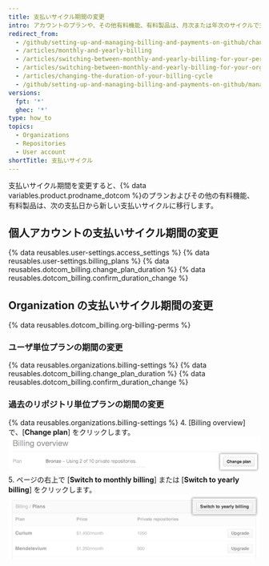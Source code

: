 ```yaml
---
title: 支払いサイクル期間の変更
intro: アカウントのプランや、その他有料機能、有料製品は、月次または年次のサイクルで支払うことができます。
redirect_from:
  - /github/setting-up-and-managing-billing-and-payments-on-github/changing-the-duration-of-your-billing-cycle
  - /articles/monthly-and-yearly-billing
  - /articles/switching-between-monthly-and-yearly-billing-for-your-personal-account
  - /articles/switching-between-monthly-and-yearly-billing-for-your-organization
  - /articles/changing-the-duration-of-your-billing-cycle
  - /github/setting-up-and-managing-billing-and-payments-on-github/managing-your-github-billing-settings/changing-the-duration-of-your-billing-cycle
versions:
  fpt: '*'
  ghec: '*'
type: how_to
topics:
  - Organizations
  - Repositories
  - User account
shortTitle: 支払いサイクル
---
```


支払いサイクル期間を変更すると、{% data variables.product.prodname_dotcom %}のプランおよびその他の有料機能、有料製品は、次の支払日から新しい支払いサイクルに移行します。

## 個人アカウントの支払いサイクル期間の変更

{% data reusables.user-settings.access_settings %}
{% data reusables.user-settings.billing_plans %}
{% data reusables.dotcom_billing.change_plan_duration %}
{% data reusables.dotcom_billing.confirm_duration_change %}

## Organization の支払いサイクル期間の変更

{% data reusables.dotcom_billing.org-billing-perms %}

### ユーザ単位プランの期間の変更

{% data reusables.organizations.billing-settings %}
{% data reusables.dotcom_billing.change_plan_duration %}
{% data reusables.dotcom_billing.confirm_duration_change %}

### 過去のリポジトリ単位プランの期間の変更

{% data reusables.organizations.billing-settings %}
4. [Billing overview] で、[**Change plan**] をクリックします。 ![[Billing overview] の [Change plan] ボタン](/assets/images/help/billing/billing_overview_change_plan.png)
5. ページの右上で [**Switch to monthly billing**] または [**Switch to yearly billing**] をクリックします。 ![支払い情報セクション](/assets/images/help/billing/settings_billing_organization_plans_switch_to_yearly.png)
